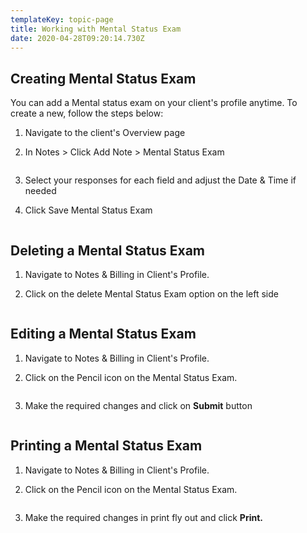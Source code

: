 ```yaml
---
templateKey: topic-page
title: Working with Mental Status Exam
date: 2020-04-28T09:20:14.730Z
---
```

## Creating Mental Status Exam

You can add a Mental status exam on your client's profile anytime. To create a new, follow the steps below:

1. Navigate to the client's Overview page 

2. In Notes > Click Add Note > Mental Status Exam

![]()

3. Select your responses for each field and adjust the Date & Time if needed

4. Click Save Mental Status Exam  

![]()



## Deleting a Mental Status Exam

1. Navigate to Notes & Billing in Client's Profile.

2. Click on the delete Mental Status Exam option on the left side

![]()

## Editing a Mental Status Exam

1. Navigate to Notes & Billing in Client's Profile.

2. Click on the Pencil icon on the Mental Status Exam.

![]()

3. Make the required changes and click on **Submit** button

![]()



## Printing a Mental Status Exam

1. Navigate to Notes & Billing in Client's Profile.

2. Click on the Pencil icon on the Mental Status Exam.

![]()

3. Make the required changes in print fly out and click **Print.**
